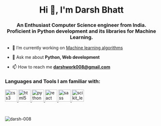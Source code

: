 <h1 align="center">Hi 👋, I'm Darsh Bhatt</h1>
<h3 align="center">An Enthusiast Computer Science engineer from India. Proficient in Python development and its libraries for Machine Learning.</h3>

- 🔭 I’m currently working on [Machine learning algorithms](https://github.com/darsh-008/Machine-Learning-Algorithms)

- 💬 Ask me about **Python, Web development**

- 📫 How to reach me **darshwork008@gmail.com**

<h3 align="left">Languages and Tools I am familiar with:</h3>
<p align="left"> <a href="https://www.w3schools.com/css/" target="_blank"> <img src="https://devicons.github.io/devicon/devicon.git/icons/css3/css3-original-wordmark.svg" alt="css3" width="40" height="40"/> </a> <a href="https://www.w3.org/html/" target="_blank"> <img src="https://devicons.github.io/devicon/devicon.git/icons/html5/html5-original-wordmark.svg" alt="html5" width="40" height="40"/> </a> <a href="https://www.python.org" target="_blank"> <img src="https://devicons.github.io/devicon/devicon.git/icons/python/python-original.svg" alt="python" width="40" height="40"/> </a> <a href="https://reactjs.org/" target="_blank"> <img src="https://devicons.github.io/devicon/devicon.git/icons/react/react-original-wordmark.svg" alt="react" width="40" height="40"/> </a> <a href="https://sass-lang.com" target="_blank"> <img src="https://devicons.github.io/devicon/devicon.git/icons/sass/sass-original.svg" alt="sass" width="40" height="40"/> </a> <a href="https://scikit-learn.org/" target="_blank"> <img src="https://upload.wikimedia.org/wikipedia/commons/0/05/Scikit_learn_logo_small.svg" alt="scikit_learn" width="40" height="40"/> </a> </p>
<br>

<p align="center"><img align="left" src="https://github-readme-stats.vercel.app/api/top-langs?username=darsh-008&show_icons=true&theme=dark&title_color=0c0404&text_color=000000&bg_color=f8f8ff&locale=en&layout=compact" alt="darsh-008" /></p>
<!--
<p align="left"><img align="center" src="https://github-readme-streak-stats.herokuapp.com/?user=darsh-008&theme=default" alt="darsh-008" /></p>

